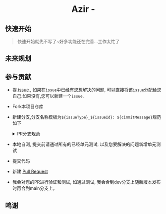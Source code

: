 <h1 align="center">Azir - <!-- 分布式大数据中台解决方案 --></h1>

## 快速开始

> 快速开始就先不写了~好多功能还在完善...工作太忙了

## 未来规划

## 参与贡献

- 提[ issue ](https://github,com/bnyte/azir/issues), 如果在`issue`中已经有您想解决的问题, 可以直接将该`issue`分配给您自己.如果没有,您可以新建一个`issue`.
- Fork本项目仓库
- 新建分支,分支名称模板为`${issueType}_${issueId}: ${cimmitMessage}`规范如下
    <details>
        <summary>PR分支规范</summary>
        <li>feat: 新功能(feature)</li>
        <li>fix: 修复bug</li>
        <li>docs: 文档注释</li>
        <li>style: 代码格式(不影响代码运行的变动)</li>
        <li>refactor: 重构、优化(既不增加新功能，也不是修复bug)</li>
        <li>perf: 性能优化</li>
        <li>test: 增加测试</li>
        <li>chore: 构建过程或辅助工具的变动</li>
        <li>revert: 回退</li>
        <li>build: 打包</li>
        比如修复一个bug：`feat_123: added on Kubernetes schedule(#123) supported`
    </details>

- 本地自测, 提交前请通过所有的已经单元测试, 以及您要解决的问题新增单元测试
- 提交代码
- 新建 [Pull Request](https://github.com/bnyte/azir/pulls)
- 我会对您的PR进行验证和测试, 如通过测试, 我会合到dev分支上随新版本发布时再合到main分支上。

## 鸣谢
